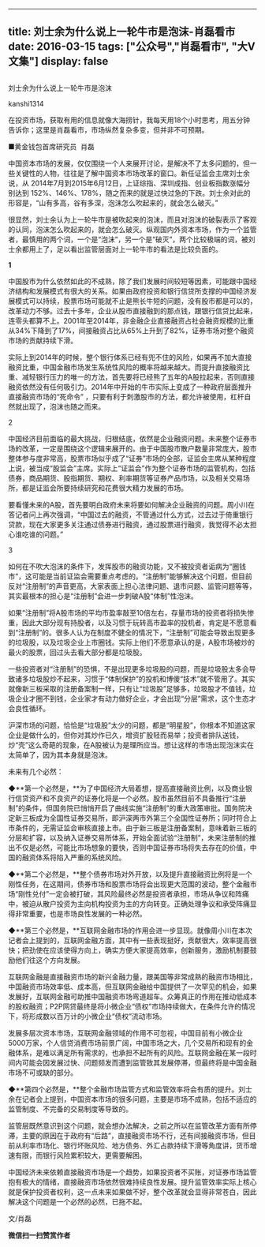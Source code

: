 
---
title:  刘士余为什么说上一轮牛市是泡沫-肖磊看市
date: 2016-03-15
tags: ["公众号","肖磊看市", "大V文集"]
display: false
---


## 



刘士余为什么说上一轮牛市是泡沫




kanshi1314




在投资市场，获取有用的信息就像大海捞针，我每天用18个小时思考，用五分钟告诉你；这里是肖磊看市，市场纵然复杂多变，但并非不可预期。


■黄金钱包首席研究员 &nbsp;肖磊



中国资本市场的发展，仅仅围绕一个人来展开讨论，是解决不了太多问题的，但一些关键性的人物，往往是了解中国资本市场改革的窗口。新任证监会主席刘士余说，从&nbsp;2014年7月到2015年6月12日，上证综指、深圳成指、创业板指数涨幅分别达到&nbsp;152%、146%、178%，随之而来的就是过快过急的下跌。刘士余对此的形容是，“山有多高，谷有多深，泡沫怎么吹起来的，就会怎么破灭。”

很显然，刘士余认为上一轮牛市是被吹起来的泡沫，而且对泡沫的破裂表示了客观的认同，泡沫怎么吹起来的，就会怎么破灭。纵观国内外资本市场，作为一个监管者，最慎用的两个词，一个是“泡沫”，另一个是“破灭”，两个比较极端的词，被刘士余都用上了，足以看出监管层面对上一轮牛市的看法是比较负面的。

**1**

中国股市为什么依然如此的不成熟，除了我们发展时间较短等因素，可能跟中国经济结构和发展模式有很大的关系。如果由政府投资和银行信贷所支撑的中国经济发展模式可以持续，股票市场可能就不止是熊长牛短的问题，没有股市都是可以的，改革动力不够。过去十多年，企业从股市直接融到的那点钱，跟银行信贷比起来，连零头都算不上。2001年至2014年，非金融企业直接融资占社会融资规模的比重从34%下降到了17%，间接融资占比从65%上升到了82%，证券市场对整个融资市场的贡献持续下滑。

实际上到2014年的时候，整个银行体系已经有兜不住的风险，如果再不加大直接融资比重，中国金融市场发生系统性风险的概率将越来越大。而提升直接融资比重、减轻银行压力的唯一的方法，首先要将已经熊了五年的A股拉起来，否则直接融资依然没有任何吸引力。2014年中开始的牛市实际上变成了一种政府层面推升直接融资市场的“死命令”&nbsp;，只要有利于刺激股市的方法，都允许被使用，杠杆自然就出现了，泡沫也随之而来。



2

中国经济目前面临的最大挑战，归根结底，依然是企业融资问题。未来整个证券市场的改革，一定是围绕这个逻辑来展开的。由于中国股市散户数量非常庞大，股市整体参与度非常高，股票市场似乎成了“证券”市场的全部，证监会主席从某种程度上说，被当成“股监会”主席。实际上“证监会”作为整个证券市场的监管机构，包括债券，商品期货、股指期货、期权、利率期货等证券产品市场，以及相关交易场所，都是证监会所要持续研究和花费很大精力发展的市场。

要看懂未来的A股，首先要明白政府未来将要如何解决企业融资的问题。周小川在答记者问上再次强调，“中国过去的融资，不管通过什么方式，过去过于倚重银行贷款，现在大家更多关注通过债券进行融资，通过股票进行融资，我觉得不必太担心谁吃谁的问题。”



3

如何在不吹大泡沫的条件下，发挥股市的融资功能，又不被投资者诟病为“圈钱市”，这可能是当前证监会需要重点考虑的。“注册制”能够解决这个问题，但目前反对“注册制”的声音更高，大家表面上担心法律问题、退市问题、监管问题等等，其实最根本的担心是“注册制”会进一步刺破A股“体制”性泡沫。

如果“注册制”将A股市场的平均市盈率敲至10倍左右，存量市场的投资者将损失惨重，因此大部分现有持股者，以及习惯于玩转高市盈率的投机者，肯定是不愿意看到“注册制”的。很多人认为在制度不健全的情况下，“注册制”可能会导致出现更多的垃圾股，以及垃圾企业上市圈钱。实际上他们不愿意承认的是，A股市场被炒的最火的股票，回过头去看大部分都是垃圾股。

一些投资者对“注册制”的恐惧，不是出现更多垃圾股的问题，而是垃圾股太多会导致诸多垃圾股炒不起来，习惯于“体制保护”的投机和博傻“技术”就不管用了。其实就像新三板采取的注册备案制一样，只有让“垃圾股”足够多，垃圾股才不值钱，垃圾企业才圈不到钱，企业家才有动力做好企业，才会出现“分层”需求，这个生态才会良性循环。

沪深市场的问题，恰恰是“垃圾股”太少的问题，都是“明星股”，你根本不知道这家企业是做什么的，但你对其炒作已久，增资扩股轻而易举；投资者排队送钱，炒“壳”这么奇葩的现象，在A股被认为是理所应当。想让这样的市场出现泡沫实在太简单了，因为其本身就是泡沫。

未来有几个必然：

◆**第一个必然是，**为了中国经济大局着想，提高直接融资比例，以及商业银行信贷资产和不良资产的证券化将是一个必然。股市虽然目前不具备推行“注册制”的条件，但国务院已悄悄开启了曲线实施“注册制”的重大政策审批。国务院决定新三板成为全国性证券交易所，即沪深两市外第三个全国性证券所；同时符合上市条件的，无需证监会审核直接上市。由于新三板是注册备案制，意味着新三板的分层和扩容，以及纳入证券交易所体系，开始全面试验“注册制”，未来注册制的推出不仅是必然，可能比市场想象的要快，否则中国证券市场将失去存在的价值，中国的融资体系将陷入严重的系统风险。

◆**第二个必然是，**整个债券市场对外开放，以及提升直接融资比例将是一个刚性任务，在这期间，债券市场和股票市场将会出现更大范围的波动，整个金融市场“刚性兑付”一定会被打破，其风险最终必然是投资者承担，市场从争议和阵痛中，被迫从散户投资为主向机构投资为主的方向转变。正确处理争议和承受阵痛显得非常重要，也是市场良性发展的一种必然。

◆**第三个必然是，**互联网金融市场的作用会进一步显现。就像周小川在本次记者会上提到的，互联网金融方面，其中有一些表现挺好，贡献很大，效率提高很快；把劲使在应该使得方向上，确实方便大家提高效率，创新服务，激励机制要鼓励他们往这个方向发展。

互联网金融是直接融资市场的新兴金融力量，跟美国等非常成熟的融资市场相比，中国融资市场效率低、成本高，但互联网金融给中国提供了一次罕见的机会，如果发展好，互联网金融可助推中国融资市场弯道超车。众筹真正的作用在推动低成本的股权融资；P2P网贷最终是将小微企业“债权”市场持续做大，在条件允许的情况下，将形成数以百万计的小微企业“债权”流动市场。

发展多层次资本市场，互联网金融领域的作用不可忽视，中国目前有小微企业5000万家，个人信贷消费市场前景广阔，中国市场之大，几个交易所和现有的金融体系，是难以满足所有需求的，也承担不起所有的风险。互联网金融在某一段时间内可能会因发展过快、问题频发而遭到监管致其发展停滞，但最终将是中国金融市场不可或缺的部分。

◆**第四个必然是，**整个金融市场监管方式和监管效率将会有质的提升。刘士余在记者会上提到，中国资本市场的很多问题，主要是市场不成熟，包括不适应的监管制度、不完备的交易制度等导致的。

监管层既然意识到这个问题，就会想办法解决，之前之所以在监管改革方面有所停滞，主要的原因在于政府有“后路”，直接融资市场不行，还有间接融资市场，但目前从利率市场化、银行坏账风险、地方债务、外汇占款持续下滑等角度讲，货币增速有限，而银行风险累积较大，更需要解困。

中国经济未来依赖直接融资市场是一个趋势，如果投资者不买账，对证券市场监管抱有极大的情绪，直接融资市场依然很难持续良性发展。提升监管效率实际上核心就是保护投资者权利，这一点未来如果做不好，整个改革就会显得非常苍白，因此解决这个问题是一个必然的必然，已拖不起。

文/肖磊




**微信扫一扫赞赏作者**













